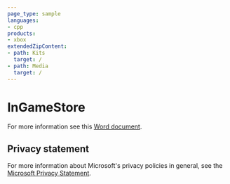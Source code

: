 ```yaml
---
page_type: sample
languages:
- cpp
products:
- xbox
extendedZipContent:
- path: Kits
  target: /
- path: Media
  target: /
---
```


# InGameStore

For more information see this [Word document](https://github.com/microsoft/Xbox-GDK-Samples/blob/main/Samples/Live/InGameStore/ReadMe.docx).

## Privacy statement

For more information about Microsoft's privacy policies in general, see the [Microsoft Privacy Statement](https://privacy.microsoft.com/privacystatement/).
